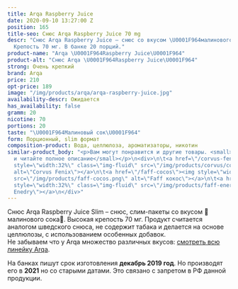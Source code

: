 ```yaml
---
title: Arqa Raspberry Juice
date: 2020-09-10 13:27:00 Z
position: 165
title-seo: Снюс Arqa Raspberry Juice 70 mg
descr: "Снюс Arqa Raspberry Juice – снюс со вкусом \U0001F964малинового сока\U0001F964.
  Крепость 70 мг. В банке 20 порций."
product-name: "Arqa \U0001F964Raspberry Juice\U0001F964"
product-alt: "Снюс Arqa \U0001F964Raspberry Juice\U0001F964"
strong: Очень крепкий
brand: Arqa
price: 210
opt-price: 189
image: "/img/products/arqa/arqa-raspberry-juice.jpg"
availability-descr: Ожидается
has_availability: false
gramm: 20
nicotine: 70
portions: 20
taste: "\U0001F964Малиновый сок\U0001F964"
form: Порционный, slim формат
composition-product: Вода, целлюлоза, ароматизаторы, никотин
similar-product_body: "<p>Вам могут понравится и другие товары. <small>Жмите на картинки
  и читайте полное описание</small></p>\n<div>\n\t<a href=\"/corvus-fenix-barberry\"><img
  style=\"width:32%\" class=\"img-fluid\" src=\"/img/products/corvus/corvus-fenix.png\"
  alt=\"Corvus Fenix\"></a>\n\t<a href=\"/faff-cocos\"><img style=\"width:32%\" class=\"img-fluid\"
  src=\"/img/products/faff-cocos.png\" alt=\"Faff кокос\"></a>\n\t<a href=\"/faff-snus-energy\"><img
  style=\"width:32%\" class=\"img-fluid\" src=\"/img/products/faff-energy.png\" alt=\"Faff
  Enedry\"></a>\n</div>"
---
```


Снюс Arqa Raspberry Juice Slim – снюс, слим-пакеты со вкусом 🥤малинового сока🥤. Высокая крепость 70 мг. Продукт считается аналогом шведского снюса, не содержит табака и делается на основе целлюлозы, с использованием особенных добавок.<br>
Не забываем что у Arqa множество различных вкусов: [смотреть всю линейку Arqa](/arqa).

На банках пишут срок изготовления **декабрь 2019 год**. Но производят его в **2021** но со старыми датами. Это связано с запретом в РФ данной продукции.